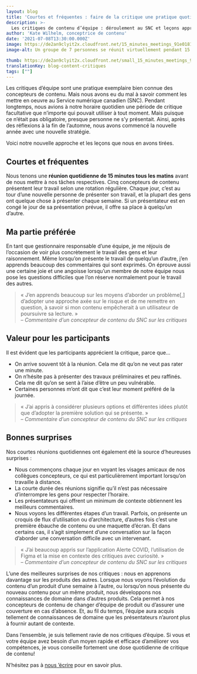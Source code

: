 ```yaml
---
layout: blog
title: 'Courtes et fréquentes : faire de la critique une pratique quotidienne '
description: >-
  Les critiques de contenu d’équipe : déroulement au SNC et leçons apprises. 
author: 'Kate Wilhelm, conceptrice de contenu'
date: '2021-07-08T13:30:00.000Z'
image: https://de2an9clyit2x.cloudfront.net/15_minutes_meetings_91e0181bab.jpg
image-alt: Un groupe de 7 personnes se réunit virtuellement pendant 15 minutes.

thumb: https://de2an9clyit2x.cloudfront.net/small_15_minutes_meetings_91e0181bab.jpg
translationKey: blog-content-critiques
tags: [""]
---
```

Les critiques d’équipe sont une pratique exemplaire bien connue des concepteurs de contenu. Mais nous avons eu du mal à savoir comment les mettre en oeuvre au Service numérique canadien (SNC). Pendant longtemps, nous avions à notre horaire quotidien une période de critique facultative que n’importe qui pouvait utiliser à tout moment. Mais puisque ce n’était pas obligatoire, presque personne ne s’y présentait. Ainsi, après des réflexions à la fin de l’automne, nous avons commencé la nouvelle année avec une nouvelle stratégie.   

Voici notre nouvelle approche et les leçons que nous en avons tirées.

## Courtes et fréquentes
Nous tenons une **réunion quotidienne de 15 minutes tous les matins** avant de nous mettre à nos tâches respectives. Cinq concepteurs de contenu présentent leur travail selon une rotation régulière. Chaque jour, c’est au tour d’une nouvelle personne de présenter son travail, et la plupart des gens ont quelque chose à présenter chaque semaine. Si un présentateur est en congé le jour de sa présentation prévue, il offre sa place à quelqu’un d’autre. 

## Ma partie préférée
En tant que gestionnaire responsable d’une équipe, je me réjouis de l’occasion de voir plus concrètement le travail des gens et leur raisonnement. Même lorsqu’on présente le travail de quelqu’un d’autre, j’en apprends beaucoup des commentaires qui sont exprimés. On éprouve aussi une certaine joie et une angoisse lorsqu’un membre de notre équipe nous pose les questions difficiles que l’on réserve normalement pour le travail des autres.

> « J’en apprends beaucoup sur les moyens d’aborder un problème[,] d’adopter une approche axée sur le risque et de me remettre en question, à savoir si mon contenu empêcherait à un utilisateur de poursuivre sa lecture. »
<br> *– Commentaire d’un concepteur de contenu du SNC sur les critiques*

## Valeur pour les participants 
Il est évident que les participants apprécient la critique, parce que... 

* On arrive souvent tôt à la réunion. Cela me dit qu’on ne veut pas rater une minute. 
* On n’hésite pas à présenter des travaux préliminaires et peu raffinés. Cela me dit qu’on se sent à l’aise d’être un peu vulnérable. 
* Certaines personnes m’ont dit que c’est leur moment préféré de la journée.

> « J’ai appris à considérer plusieurs options et différentes idées plutôt que d’adopter la première solution qui se présente. »
<br> *– Commentaire d’un concepteur de contenu du SNC sur les critiques*

## Bonnes surprises
Nos courtes réunions quotidiennes ont également été la source d’heureuses surprises : 

* Nous commençons chaque jour en voyant les visages amicaux de nos collègues concepteurs, ce qui est particulièrement important lorsqu’on travaille à distance. 
* La courte durée des réunions signifie qu’il n’est pas nécessaire d’interrompre les gens pour respecter l’horaire.  
* Les présentateurs qui offrent un minimum de contexte obtiennent les meilleurs commentaires. 
* Nous voyons les différentes étapes d’un travail. Parfois, on présente un croquis de flux d’utilisation ou d’architecture, d’autres fois c’est une première ébauche de contenu ou une maquette d’écran. Et dans certains cas, il s’agit simplement d’une conversation sur la façon d’aborder une conversation difficile avec un intervenant.

> « J’ai beaucoup appris sur l’application Alerte COVID, l’utilisation de Figma et la mise en contexte des critiques avec curiosité. »
<br> *– Commentaire d’un concepteur de contenu du SNC sur les critiques*

L’une des meilleures surprises de nos critiques : nous en apprenons davantage sur les produits des autres. Lorsque nous voyons l’évolution du contenu d’un produit d’une semaine à l’autre, ou lorsqu’on nous présente du nouveau contenu pour un même produit, nous développons nos connaissances de domaine dans d’autres produits. Cela permet à nos concepteurs de contenu de changer d’équipe de produit ou d’assurer une couverture en cas d’absence. Et, au fil du temps, l’équipe aura acquis tellement de connaissances de domaine que les présentateurs n’auront plus à fournir autant de contexte.

Dans l’ensemble, je suis tellement ravie de nos critiques d’équipe. Si vous et votre équipe avez besoin d’un moyen rapide et efficace d’améliorer vos compétences, je vous conseille fortement une dose quotidienne de critique de contenu!

N’hésitez pas à [nous ’écrire](mailto:cds-snc@servicecanada.gc.ca) pour en savoir plus.

